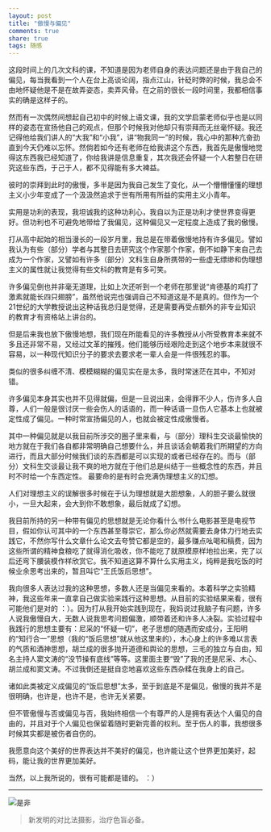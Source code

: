 ```yaml
---
layout: post
title: "傲慢与偏见" 
comments: true
share: true
tags: 随感
---
```





这段时间上的几次文科的课，不知道是因为老师自身的表达问题还是由于我自己的偏见，每当我看到一个人在台上高谈论阔，指点江山，针砭时弊的时候，我总会不由地怀疑他是不是在故弄姿态，卖弄风骨。在之前的很长一段时间里，我都相信事实的确是这样子的。

然而有一次偶然间想起自己初中的时候上语文课，我的文学启蒙老师似乎也是以同样的姿态在宣扬他自己的观点，但那个时候我对他却只有崇拜而无丝毫怀疑。我还记得他给我们讲人的“大我”和“小我”，讲“物我同一”的时候，我心中的那种亢奋劲直到今天仍难以忘怀。然倘若如今还有老师在给我讲这个东西，我首先是傲慢地觉得这东西我已经知道了，你给我讲是信息重复，其次我还会怀疑一个人若整日在研究这些东西，于己于人，都不见得能有多大裨益。

彼时的崇拜到此时的傲慢，多半是因为我自己发生了变化，从一个懵懵懂懂的理想主义小少年变成了一个汲汲然追求于世有所用有所益的实用主义小青年。

实用是功利的表现，我坦诚我的这种功利心，我自以为正是功利才使世界变得更好。但功利也不可避免地带给了我偏见，这种偏见又一定程度上造成了我的傲慢。

打从高中起始的相当漫长的一段岁月里，我总是在带着傲慢地持有许多偏见。譬如我认为有些（部分）学者与其整日去研究这个作家那个作家，倒不如静下来自己去成为一个作家，又譬如有许多（部分）文科生自身所携带的一些虚无缥缈和伪理想主义的属性就让我觉得有些文科的教育是有多可笑。

许多偏见倒也并非毫无道理，比如上次还听到一个老师在那里说“肯德基的鸡打了激素就能长四只翅膀”，虽然他说完也强调自己不知道这是不是真的。但作为一个21世纪的大学教授说出这种话我总归是觉得，还是需要再受点额外的非专业知识的教育才有资格站上讲台的。

但是后来我也放下傲慢地想，我们现在所能看见的许多教授从小所受教育本来就不多且还非常不易，又经过文革的摧残，他们能够历经艰险走到这个地步本来就很不容易，以一种现代知识分子的要求去要求老一辈人会是一件很残忍的事。

类似的很多纠缠不清、模模糊糊的偏见实在是太多，我时常迷茫在其中，不知对错。

许多偏见本身其实也并不见得就偏，但是一旦说出来，会得罪不少人，伤许多人自尊，人们一般是很讨厌一些会伤人的话语的，而一种话语一旦伤人它基本上也就被定性成了偏见。一种时常宣扬偏见的人，也就会被定性成傲慢者。

其中一种偏见就是以我目前所涉交的圈子里来看，与（部分）理科生交谈最愉快的地方就在于我们各自都非常明确自己想要什么，并且谈话会朝着我们所期望的方向进行，而且大部分时候我们谈的东西都是可以实现的或者已经存在的。而与（部分）文科生交谈最让我不爽的地方就在于他们总是纠结于一些概念性的东西，并且时不时给一个东西定性。
最要命的是有时会充满伪理想主义的幻想。

人们对理想主义的误解很多时候在于认为理想就是大胆想象，人的胆子要么就很小，一旦大起来，会大到你不敢想象，最后就成了幻想。

我目前所持的另一种带有偏见的思想就是无论你看什么书什么电影甚至是电视节目，假如你认可其中的一个东西甚至尊崇它，那么你必然就需要去身体力行地去实践它，不然你写什么文章什么论文去夸赞它都是空的，最多赚点吆喝和稿费，因为这些所谓的精神食粮吃了就得消化吸收，你不能吃了就原模原样地拉出来，完了以后还弯下腰装模作样欣赏它。我不知道这算不算什么实用主义，纯粹是我吃饭的时候业余思考出来的，暂且叫它“王氏饭后思想”。

我向很多人表达过我的这种思想，多数人还是当偏见来看的。本着科学之实验精神，我这些年来一直拿自己做实验来践行这种思想。从目前的实验结果来看，很有可能他们是对的 ：）。因为打从我开始实践到现在，我妈说过我脑子有问题，许多人说我傲慢自大，无数人说我思考问题偏激，顺带着还和许多人决裂。实验过程中我践行的思想主要有：尼采的“怀疑一切”，老子思想的随遇而安成分，王阳明的“知行合一”思想（我的“饭后思想”就从他这里来的），木心身上的许多难以言表的气质和酒神思想，胡兰成的很多抛开道德和舆论的思想，三毛的独立与自由，知名主持人窦文涛的“没节操有底线”等等。这里面主要“毁”了我的还是尼采、木心、胡兰成和窦文涛。不过我倒还是挺自恋地喜欢这些东西杂糅在我身上的自己。

诸如此类被定义成偏见的“饭后思想”太多，至于到底是不是偏见，傲慢的我并不是很明确，也许是，也许不是，也许无关紧要。

但不管傲慢与否或偏见与否，我始终相信一个有尊严的人是拥有表达个人偏见的自由的，并且对于个人偏见也保留着随时更新完善的权利。至于伤人的事，我想很多时候其实都是被伤者自伤的。

我愿意向这个美好的世界表达并不美好的偏见，也许能让这个世界更加美好，起码，能让我的世界更加美好。

当然，以上我所说的，很有可能都是错的。 ：） 




----------


![是非](http://ww4.sinaimg.cn/large/708485bfgw1eq36juhuv6j20vz08fq3z.jpg)
> 新发明的对比法摄影，治疗色盲必备。













